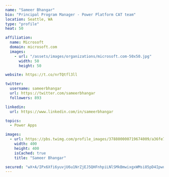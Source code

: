 ```yaml
---
name: "Sameer Bhangar"
bio: "Principal Program Manager - Power Platform CAT team"
location: Seattle, WA
type: "profile"
heat: 50

affiliation:
  name: Microsoft
  domain: microsoft.com
  images:
    - url: "/assets/images/organizations/microsoft.com-50x50.jpg"
      width: 50
      height: 50

website: https://t.co/nrTQtfl3ll

twitter:
  username: sameerbhangar
  url: https://twitter.com/sameerbhangar
  followers: 893

linkedin:
  url: https://www.linkedin.com/in/sameerbhangar

topics:
  - Power Apps

images:
  - url: https://pbs.twimg.com/profile_images/378800000719674009/a36fe7ddfab1778b76e5793772e43798_400x400.jpeg
    width: 400
    height: 400
    isCached: true
    title: "Sameer Bhangar"

secured: "wX+A/IPx6Xfi6yuvjU6u1NrZjEJ5QHFnhpiLNlSMkBmwixgxWMsi85pD4IpwufyGtntQ9Eg2RmzdS1yZdObT4NVLWBMorj0+kGLkm8Km8I84MIps7gcC6nrmcfMPvb+yD7z5YZv1s2vgMO9LpuVHisXtuJ1NpNQwJ4ubZgNsaSChhSkpjxNGa6eUxKQyLBRwcKyZQViuWy5pnz5n5wksKwJjHCzU63qarpRSwkwyOJLQ+Bj6N3rR3+LzSOoCOecaSeNlh271iXkHEtcaKexYX68iTfOBhkBvjGsnzdPBvrDF5F2zlqMt+3nI9yafijf6YKuBG9woj4ZnCygORLtj1WftLRQ2m6hsfhWFnY4BqUrfwfBeyo41dvbWjDrxC0tosJ96I/h/a32REjGuPgtNdQ==;sOXWF0MhmupPlyTpK7b5gA=="
---
```


